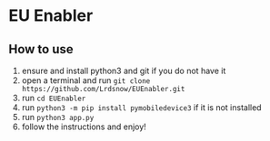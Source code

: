 # EU Enabler

## How to use
1. ensure and install python3 and git if you do not have it
2. open a terminal and run `git clone https://github.com/Lrdsnow/EUEnabler.git`
3. run `cd EUEnabler`
4. run `python3 -m pip install pymobiledevice3` if it is not installed
5. run `python3 app.py`
6. follow the instructions and enjoy!